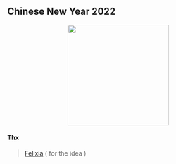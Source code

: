 ## Chinese New Year 2022
<p align="center">
<img width="230" src="https://encrypted-tbn0.gstatic.com/images?q=tbn:ANd9GcRbTPNJbM3upu507HKdT93MHl-CkwKmcMOfKg&usqp=CAU" />
</p>

#### Thx
> [Felixia](https://github.com/Felix-403/) ( for the idea )
